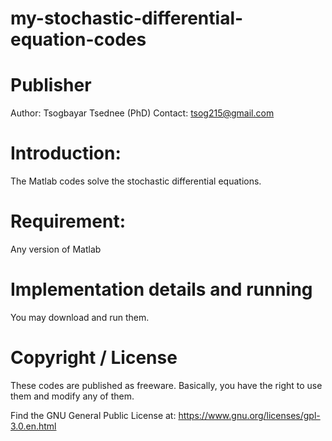 # my-stochastic-differential-equation-codes

# Publisher
Author: Tsogbayar Tsednee (PhD) Contact: tsog215@gmail.com

# Introduction:
The Matlab codes solve the stochastic differential equations.

# Requirement:
Any version of Matlab

# Implementation details and running
You may download and run them.

# Copyright / License
These codes are published as freeware. Basically, you have the right to use them and modify any of them.

Find the GNU General Public License at: https://www.gnu.org/licenses/gpl-3.0.en.html
